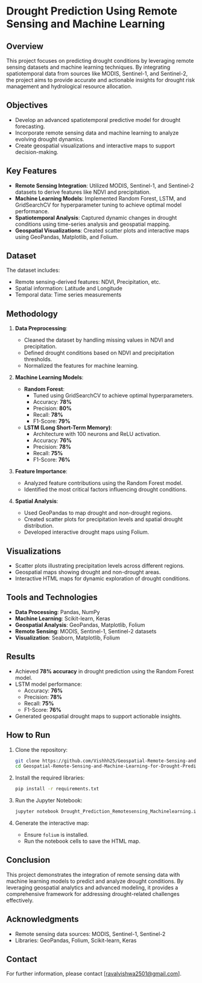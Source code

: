 # Drought Prediction Using Remote Sensing and Machine Learning

## Overview
This project focuses on predicting drought conditions by leveraging remote sensing datasets and machine learning techniques. By integrating spatiotemporal data from sources like MODIS, Sentinel-1, and Sentinel-2, the project aims to provide accurate and actionable insights for drought risk management and hydrological resource allocation.

## Objectives
- Develop an advanced spatiotemporal predictive model for drought forecasting.
- Incorporate remote sensing data and machine learning to analyze evolving drought dynamics.
- Create geospatial visualizations and interactive maps to support decision-making.

## Key Features
- **Remote Sensing Integration**: Utilized MODIS, Sentinel-1, and Sentinel-2 datasets to derive features like NDVI and precipitation.
- **Machine Learning Models**: Implemented Random Forest, LSTM, and GridSearchCV for hyperparameter tuning to achieve optimal model performance.
- **Spatiotemporal Analysis**: Captured dynamic changes in drought conditions using time-series analysis and geospatial mapping.
- **Geospatial Visualizations**: Created scatter plots and interactive maps using GeoPandas, Matplotlib, and Folium.

## Dataset
The dataset includes:
- Remote sensing-derived features: NDVI, Precipitation, etc.
- Spatial information: Latitude and Longitude
- Temporal data: Time series measurements

## Methodology
1. **Data Preprocessing**:
   - Cleaned the dataset by handling missing values in NDVI and precipitation.
   - Defined drought conditions based on NDVI and precipitation thresholds.
   - Normalized the features for machine learning.

2. **Machine Learning Models**:
   - **Random Forest**:
     - Tuned using GridSearchCV to achieve optimal hyperparameters.
     - Accuracy: **78%**
     - Precision: **80%**
     - Recall: **78%**
     - F1-Score: **79%**
   - **LSTM (Long Short-Term Memory)**:
     - Architecture with 100 neurons and ReLU activation.
     - Accuracy: **76%**
     - Precision: **78%**
     - Recall: **75%**
     - F1-Score: **76%**

3. **Feature Importance**:
   - Analyzed feature contributions using the Random Forest model.
   - Identified the most critical factors influencing drought conditions.

4. **Spatial Analysis**:
   - Used GeoPandas to map drought and non-drought regions.
   - Created scatter plots for precipitation levels and spatial drought distribution.
   - Developed interactive drought maps using Folium.

## Visualizations
- Scatter plots illustrating precipitation levels across different regions.
- Geospatial maps showing drought and non-drought areas.
- Interactive HTML maps for dynamic exploration of drought conditions.

## Tools and Technologies
- **Data Processing**: Pandas, NumPy
- **Machine Learning**: Scikit-learn, Keras
- **Geospatial Analysis**: GeoPandas, Matplotlib, Folium
- **Remote Sensing**: MODIS, Sentinel-1, Sentinel-2 datasets
- **Visualization**: Seaborn, Matplotlib, Folium

## Results
- Achieved **78% accuracy** in drought prediction using the Random Forest model.
- LSTM model performance:
  - Accuracy: **76%**
  - Precision: **78%**
  - Recall: **75%**
  - F1-Score: **76%**
- Generated geospatial drought maps to support actionable insights.

## How to Run
1. Clone the repository:
   ```bash
   git clone https://github.com/Vishhh25/Geospatial-Remote-Sensing-and-Machine-Learning-for-Drought-Prediction.git
   cd Geospatial-Remote-Sensing-and-Machine-Learning-for-Drought-Prediction
   ```

2. Install the required libraries:
   ```bash
   pip install -r requirements.txt
   ```

3. Run the Jupyter Notebook:
   ```bash
   jupyter notebook Drought_Prediction_Remotesensing_Machinelearning.ipynb
   ```

4. Generate the interactive map:
   - Ensure `folium` is installed.
   - Run the notebook cells to save the HTML map.

## Conclusion
This project demonstrates the integration of remote sensing data with machine learning models to predict and analyze drought conditions. By leveraging geospatial analytics and advanced modeling, it provides a comprehensive framework for addressing drought-related challenges effectively.

## Acknowledgments
- Remote sensing data sources: MODIS, Sentinel-1, Sentinel-2
- Libraries: GeoPandas, Folium, Scikit-learn, Keras

## Contact
For further information, please contact [ravalvishwa2501@gmail.com].
